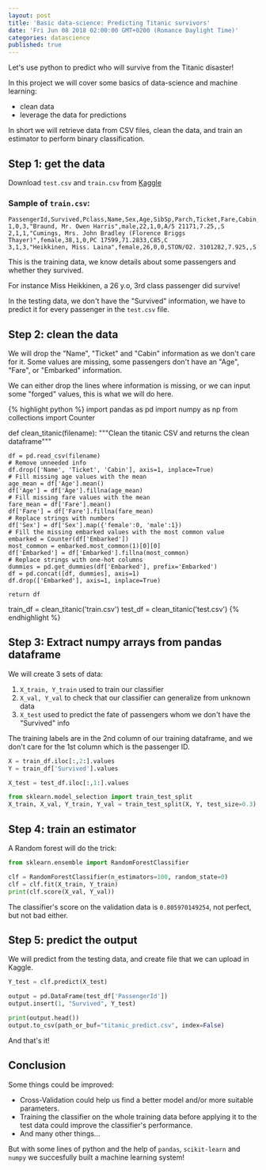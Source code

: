 ```yaml
---
layout: post
title: 'Basic data-science: Predicting Titanic survivors'
date: 'Fri Jun 08 2018 02:00:00 GMT+0200 (Romance Daylight Time)'
categories: datascience
published: true
---
```


Let's use python to predict who will survive from the Titanic disaster!

In this project we will cover some basics of data-science and machine learning:
- clean data
- leverage the data for predictions

In short we will retrieve data from CSV files, clean the data, and train an estimator to perform binary classification.

## Step 1: get the data

Download `test.csv` and `train.csv` from [Kaggle](https://www.kaggle.com/c/titanic/data)

### Sample of `train.csv`:

````
PassengerId,Survived,Pclass,Name,Sex,Age,SibSp,Parch,Ticket,Fare,Cabin,Embarked
1,0,3,"Braund, Mr. Owen Harris",male,22,1,0,A/5 21171,7.25,,S
2,1,1,"Cumings, Mrs. John Bradley (Florence Briggs Thayer)",female,38,1,0,PC 17599,71.2833,C85,C
3,1,3,"Heikkinen, Miss. Laina",female,26,0,0,STON/O2. 3101282,7.925,,S
````

This is the training data, we know details about some passengers and whether
 they survived.

For instance Miss Heikkinen, a 26 y.o, 3rd class passenger did survive!

In the testing data, we don't have the "Survived" information, we have
to predict it for every passenger in the `test.csv` file.

## Step 2: clean the data

We will drop the "Name", "Ticket" and "Cabin" information as we don't care
for it.
Some values are missing, some passengers don't have an "Age", "Fare", or "Embarked"
information.

We can either drop the lines where information is missing, or we can
input some "forged" values, this is what we will do here.

{% highlight python %}
import pandas as pd 
import numpy as np
from collections import Counter

def clean_titanic(filename):
    """Clean the titanic CSV and returns the clean dataframe"""
    
    df = pd.read_csv(filename)
    # Remove unneeded info
    df.drop(['Name', 'Ticket', 'Cabin'], axis=1, inplace=True)
    # Fill missing age values with the mean
    age_mean = df['Age'].mean()
    df['Age'] = df['Age'].fillna(age_mean)
    # Fill missing fare values with the mean
    fare_mean = df['Fare'].mean()
    df['Fare'] = df['Fare'].fillna(fare_mean)
    # Replace strings with numbers
    df['Sex'] = df['Sex'].map({'female':0, 'male':1})
    # Fill the missing embarked values with the most common value
    embarked = Counter(df['Embarked'])
    most_common = embarked.most_common(1)[0][0]
    df['Embarked'] = df['Embarked'].fillna(most_common)
    # Replace strings with one-hot columns
    dummies = pd.get_dummies(df['Embarked'], prefix='Embarked')
    df = pd.concat([df, dummies], axis=1)
    df.drop(['Embarked'], axis=1, inplace=True)
    
    return df

train_df = clean_titanic('train.csv')
test_df = clean_titanic('test.csv')
{% endhighlight %}

## Step 3: Extract numpy arrays from pandas dataframe

We will create 3 sets of data:
1. `X_train, Y_train` used to train our classifier
2. `X_val, Y_val` to check that our classifier can generalize from unknown data
3. `X_test` used to predict the fate of passengers whom we don't have the "Survived" info

The training labels are in the 2nd column of our training dataframe,
and we don't care for the 1st column which is the passenger ID. 

```` python
X = train_df.iloc[:,2:].values
Y = train_df['Survived'].values

X_test = test_df.iloc[:,1:].values

from sklearn.model_selection import train_test_split
X_train, X_val, Y_train, Y_val = train_test_split(X, Y, test_size=0.3)
````

## Step 4: train an estimator

A Random forest will do the trick:

```` python
from sklearn.ensemble import RandomForestClassifier 

clf = RandomForestClassifier(n_estimators=100, random_state=0)
clf = clf.fit(X_train, Y_train)
print(clf.score(X_val, Y_val))
````

The classifier's score on the validation data is `0.805970149254`, not 
perfect, but not bad either.

## Step 5: predict the output

We will predict from the testing data, and create file that we can upload in Kaggle.

```` python
Y_test = clf.predict(X_test)

output = pd.DataFrame(test_df['PassengerId'])
output.insert(1, "Survived", Y_test)

print(output.head())
output.to_csv(path_or_buf="titanic_predict.csv", index=False)
````

And that's it!

## Conclusion

Some things could be improved:
- Cross-Validation could help us find a better model and/or more suitable parameters.
- Training the classifier on the whole training data before applying it to the test data could improve the classifier's performance.
- And many other things...

But with some lines of python and the help of `pandas`, `scikit-learn` and `numpy` we succesfully built a machine learning  system!

